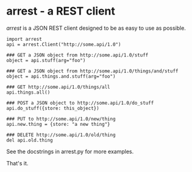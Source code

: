# arrest - a REST client

_arrest_ is a JSON REST client designed to be as easy to use as possible.

    import arrest
    api = arrest.Client("http://some.api/1.0")

    ### GET a JSON object from http://some.api/1.0/stuff
    object = api.stuff(arg="foo")

    ### GET a JSON object from http://some.api/1.0/things/and/stuff
    object = api.things.and.stuff(arg="foo")

    ### GET http://some.api/1.0/things/all
    api.things.all()

    ### POST a JSON object to http://some.api/1.0/do_stuff
    api.do_stuff({store: this_object})

    ### PUT to http://some.api/1.0/new/thing
    api.new.thing = {store: "a new thing"}

    ### DELETE http://some.api/1.0/old/thing
    del api.old.thing

See the docstrings in arrest.py for more examples.

That's it.
